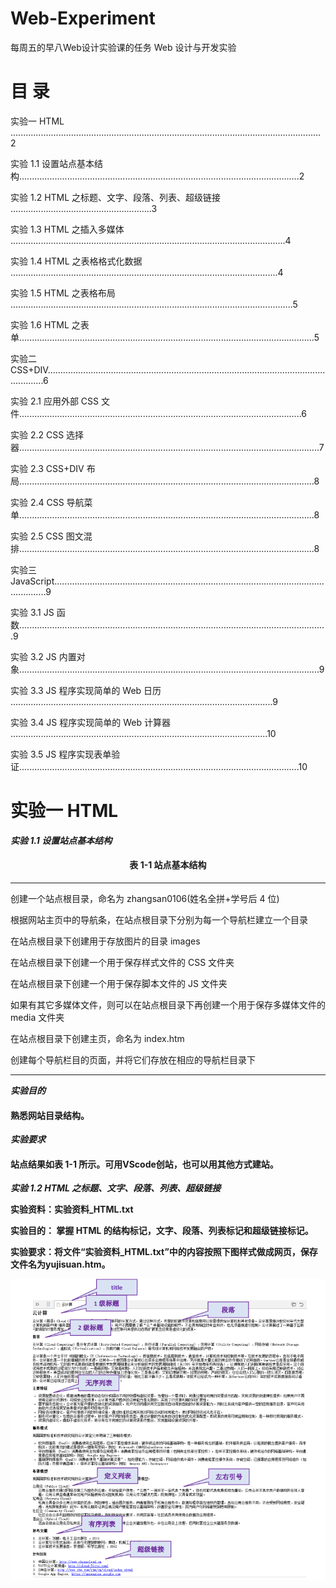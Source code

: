 # Web-Experiment
每周五的早八Web设计实验课的任务
Web 设计与开发实验
# 目 录
实验一 HTML ...........................................................................................................................2

实验 1.1 设置站点基本结构...............................................................................................................2

实验 1.2 HTML 之标题、文字、段落、列表、超级链接 ........................................................3

实验 1.3 HTML 之插入多媒体 .............................................................................................................4

实验 1.4 HTML 之表格格式化数据 ..........................................................................................................4

实验 1.5 HTML 之表格布局 ................................................................................................................5

实验 1.6 HTML 之表单.....................................................................................................................5

实验二 CSS+DIV...........................................................................................................................6

实验 2.1 应用外部 CSS 文件................................................................................................................6

实验 2.2 CSS 选择器.......................................................................................................................7

实验 2.3 CSS+DIV 布局.....................................................................................................................8

实验 2.4 CSS 导航菜单.....................................................................................................................8

实验 2.5 CSS 图文混排.....................................................................................................................8

实验三 JavaScript.........................................................................................................................9

实验 3.1 JS 函数..........................................................................................................................9

实验 3.2 JS 内置对象.......................................................................................................................9

实验 3.3 JS 程序实现简单的 Web 日历 ........................................................................................................9

实验 3.4 JS 程序实现简单的 Web 计算器 ......................................................................................................10

实验 3.5 JS 程序实现表单验证...............................................................................................................10


# 实验一 HTML
***实验 1.1 设置站点基本结构***

<h4 style="text-align:center">表 1-1 站点基本结构</h4>

<hr>

创建一个站点根目录，命名为 zhangsan0106(姓名全拼+学号后 4 位)

根据网站主页中的导航条，在站点根目录下分别为每一个导航栏建立一个目录

在站点根目录下创建用于存放图片的目录 images

在站点根目录下创建一个用于保存样式文件的 CSS 文件夹

在站点根目录下创建一个用于保存脚本文件的 JS 文件夹

如果有其它多媒体文件，则可以在站点根目录下再创建一个用于保存多媒体文件的 media 文件夹

在站点根目录下创建主页，命名为 index.htm

创建每个导航栏目的页面，并将它们存放在相应的导航栏目录下
<hr>

***实验目的***

<h4>熟悉网站目录结构。</h4>

***实验要求***

<h4>站点结果如表 1-1 所示。可用VScode创站，也可以用其他方式建站。</h4>




***实验 1.2  HTML 之标题、文字、段落、列表、超级链接***

**实验资料：实验资料_HTML.txt**

**实验目的： 掌握 HTML 的结构标记，文字、段落、列表标记和超级链接标记。**

**实验要求：将文件“实验资料_HTML.txt”中的内容按照下图样式做成网页，保存文件名为yujisuan.htm。**

![图片alt](/Image/Snipaste.png "图片title")


























